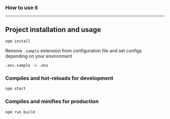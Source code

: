 ### How to use it

---

## Project installation and usage

    npm install

Remove `.sample` extension from configuration file and set configs depending on your environment
```
.env.sample -> .env
```

### Compiles and hot-reloads for development
```
npm start
```

### Compiles and minifies for production
```
npm run build
```


